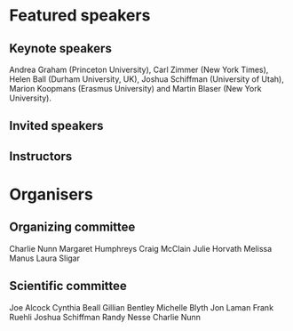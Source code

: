 # Featured speakers

## Keynote speakers

Andrea Graham (Princeton University),
Carl Zimmer (New York Times),
Helen Ball (Durham University, UK),
Joshua Schiffman (University of Utah),
Marion Koopmans (Erasmus University) and
Martin Blaser (New York University).

## Invited speakers


## Instructors


# Organisers


## Organizing committee

Charlie Nunn
Margaret Humphreys
Craig McClain
Julie Horvath
Melissa Manus
Laura Sligar


## Scientific committee

Joe Alcock
Cynthia Beall
Gillian Bentley
Michelle Blyth
Jon Laman
Frank Ruehli
Joshua Schiffman
Randy Nesse
Charlie Nunn